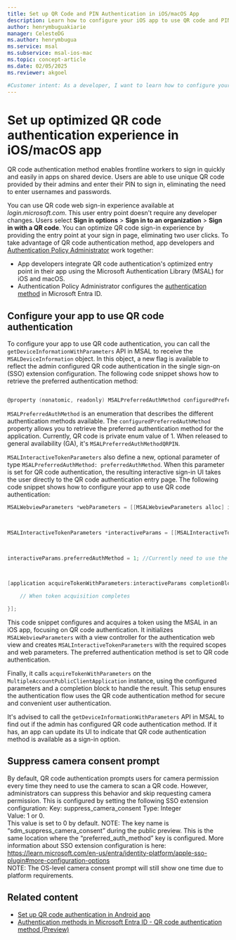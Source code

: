 ```yaml
---
title: Set up QR Code and PIN Authentication in iOS/macOS App
description: Learn how to configure your iOS app to use QR code and PIN authentication using the Microsoft Authentication Library for iOS and macOS.
author: henrymbuguakiarie
manager: CelesteDG
ms.author: henrymbugua
ms.service: msal
ms.subservice: msal-ios-mac
ms.topic: concept-article
ms.date: 02/05/2025
ms.reviewer: akgoel

#Customer intent: As a developer, I want to learn how to configure your iOS app to have optimized QR code authentication experience using the Microsoft Authentication Library for iOS and macOS. 
---
```


# Set up optimized QR code authentication experience in iOS/macOS app

QR code authentication method enables frontline workers to sign in quickly and easily in apps on shared device. Users are able to use unique QR code provided by their admins and enter their PIN to sign in, eliminating the need to enter usernames and passwords.

You can use QR code web sign-in experience available at *login.microsoft.com*. This user entry point doesn't require any developer changes. Users select **Sign in options** > **Sign in to an organization** > **Sign in with a QR code**. You can optimize QR code sign-in experience by providing the entry point at your sign in page, eliminating two user clicks. To take advantage of QR code authentication method, app developers and [Authentication Policy Administrator](/entra/identity/role-based-access-control/permissions-reference) work together:

- App developers integrate QR code authentication's optimized entry point in their app using the Microsoft Authentication Library (MSAL) for iOS and macOS.
- Authentication Policy Administrator configures the [authentication method](/entra/identity/authentication/how-to-authentication-qr-code) in Microsoft Entra ID.

## Configure your app to use QR code authentication

To configure your app to use QR code authentication, you can call the `getDeviceInformationWithParameters` API in MSAL to receive the `MSALDeviceInformation` object. In this object, a new flag is available to reflect the admin configured QR code authentication in the single sign-on (SSO) extension configuration. The following code snippet shows how to retrieve the preferred authentication method:

```objectivec

@property (nonatomic, readonly) MSALPreferredAuthMethod configuredPreferredAuthMethod; 

```

`MSALPreferredAuthMethod` is an enumeration that describes the different authentication methods available. The `configuredPreferredAuthMethod` property allows you to retrieve the preferred authentication method for the application. Currently, QR code is private enum value of 1. When released to general availability (GA), it's `MSALPreferredAuthMethodQRPIN`.

`MSALInteractiveTokenParameters` also define a new, optional parameter of type `MSALPreferredAuthMethod: preferredAuthMethod`. When this parameter is set for QR code authentication, the resulting interactive sign-in UI takes the user directly to the QR code authentication entry page. The following code snippet shows how to configure your app to use QR code authentication:



```objectivec
MSALWebviewParameters *webParameters = [[MSALWebviewParameters alloc] initWithAuthPresentationViewController:viewController]; 

     

MSALInteractiveTokenParameters *interactiveParams = [[MSALInteractiveTokenParameters alloc] initWithScopes:scopes webviewParameters:webParameters]; 

 

interactiveParams.preferredAuthMethod = 1; //Currently need to use the private enum value 

 

[application acquireTokenWithParameters:interactiveParams completionBlock:^(MSALResult *result, NSError *error) { 

    // When token acquisition completes 

}]; 

```

This code snippet configures and acquires a token using the MSAL in an iOS app, focusing on QR code authentication. It initializes `MSALWebviewParameters` with a view controller for the authentication web view and creates `MSALInteractiveTokenParameters` with the required scopes and web parameters. The preferred authentication method is set to QR code authentication. 

Finally, it calls `acquireTokenWithParameters` on the `MultipleAccountPublicClientApplication` instance, using the configured parameters and a completion block to handle the result. This setup ensures the authentication flow uses the QR code authentication method for secure and convenient user authentication.

It's advised to call the `getDeviceInformationWithParameters` API in MSAL to find out if the admin has configured QR code authentication method. If it has, an app can update its UI to indicate that QR code authentication method is available as a sign-in option.

## Suppress camera consent prompt 
By default, QR code authentication prompts users for camera permission every time they need to use the camera to scan a QR code. However, administrators can suppress this behavior and skip requesting camera permission. 
This is configured by setting the following SSO extension configuration: 
Key: suppress_camera_consent 
Type: Integer  
Value: 1 or 0.  
This value is set to 0 by default. 
NOTE: The key name is “sdm_suppress_camera_consent” during the public preview. 
This is the same location where the “preferred_auth_method” key is configured. More information about SSO extension configuration is here: 
https://learn.microsoft.com/en-us/entra/identity-platform/apple-sso-plugin#more-configuration-options  
NOTE: The OS-level camera consent prompt will still show one time due to platform requirements.

## Related content

- [Set up QR code authentication in Android app](android-qr-code-pin-authentication.md)
- [Authentication methods in Microsoft Entra ID - QR code authentication method (Preview)](/entra/identity/authentication/how-to-authentication-qr-code)
